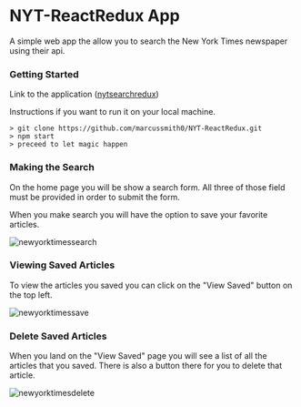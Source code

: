 # NYT-ReactRedux App

A simple web app the allow you to search the New York Times newspaper using their api.

### Getting Started

Link to the application ([nytsearchredux](https://nytsearchredux.herokuapp.com/))

Instructions if you want to run it on your local machine.

```
> git clone https://github.com/marcussmith0/NYT-ReactRedux.git
> npm start
> preceed to let magic happen
```


### Making the Search

On the home page you will be show a search form. All three of those field must be provided in order to submit the form.

When you make search you will have the option to save your favorite articles.

![newyorktimessearch](https://user-images.githubusercontent.com/22058682/30183506-47ceba4a-93e0-11e7-8f5e-71468d4b3a53.gif)



### Viewing Saved Articles

To view the articles you saved you can click on the "View Saved" button on the top left.

![newyorktimessave](https://user-images.githubusercontent.com/22058682/30183466-2d425970-93e0-11e7-8ed1-d9c1f6fe928f.gif)



### Delete Saved Articles

When you land on the "View Saved" page you will see a list of all the articles that you saved. There is also a button there for you to delete that article.

![newyorktimesdelete](https://user-images.githubusercontent.com/22058682/30183511-4d804f26-93e0-11e7-9fea-081e8eb0f5ce.gif)

